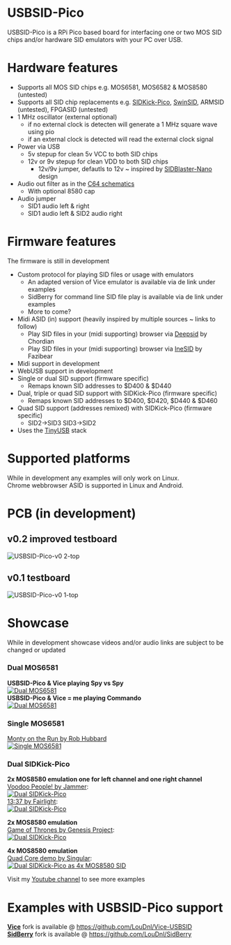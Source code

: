# USBSID-Pico
USBSID-Pico is a RPi Pico based board for interfacing one or two MOS SID chips and/or hardware SID emulators with your PC over USB.

# Hardware features
- Supports all MOS SID chips e.g. MOS6581, MOS6582 & MOS8580 (untested)
- Supports all SID chip replacements e.g. [SIDKick-Pico](https://github.com/frntc/SIDKick-pico), [SwinSID](https://github.com/dmantione/swinsid), ARMSID (untested), FPGASID (untested)
- 1 MHz oscillator (external optional)
  - if no external clock is detecten will generate a 1 MHz square wave using pio
  - if an external clock is detected will read the external clock signal
- Power via USB
  - 5v stepup for clean 5v VCC to both SID chips
  - 12v or 9v stepup for clean VDD to both SID chips
    - 12v/9v jumper, defautls to 12v ~ inspired by [SIDBlaster-Nano](https://codeberg.org/CBMretro/SIDBlaster-USB_Nano) design
- Audio out filter as in the [C64 schematics](https://www.zimmers.net/anonftp/pub/cbm/schematics/computers/c64/250469-rev.A-right.gif)
  - With optional 8580 cap
- Audio jumper
  - SID1 audio left & right
  - SID1 audio left & SID2 audio right

# Firmware features
The firmware is still in development
- Custom protocol for playing SID files or usage with emulators
  - An adapted version of Vice emulator is available via de link under examples
  - SidBerry for command line SID file play is available via de link under examples
  - More to come?
- Midi ASID (in) support (heavily inspired by multiple sources ~ links to follow)
  - Play SID files in your (midi supporting) browser via [Deepsid](https://deepsid.chordian.net/) by Chordian
  - Play SID files in your (midi supporting) browser via [IneSID](https://inesid.fazibear.me/) by Fazibear
- Midi support in development
- WebUSB support in development
- Single or dual SID support (firmware specific)
  - Remaps known SID addresses to $D400 & $D440
- Dual, triple or quad SID support with SIDKick-Pico (firmware specific)
  - Remaps known SID addresses to $D400, $D420, $D440 & $D460
- Quad SID support (addresses remixed) with SIDKick-Pico (firmware specific)
  - SID2->SID3 SID3->SID2
- Uses the [TinyUSB](https://github.com/hathach/tinyusb) stack


# Supported platforms
While in development any examples will only work on Linux. \
Chrome webbrowser ASID is supported in Linux and Android.


# PCB (in development)
## v0.2 improved testboard
![USBSID-Pico-v0 2-top](https://github.com/user-attachments/assets/7fef5747-a0c0-4f19-8eb0-a5afc29294dd)
## v0.1 testboard
![USBSID-Pico-v0 1-top](https://github.com/user-attachments/assets/6e2e1ac0-b5a5-4d62-a71d-1be0ada15490)

# Showcase
While in development showcase videos and/or audio links are subject to be changed or updated
### Dual MOS6581
**USBSID-Pico & Vice playing Spy vs Spy** \
[![Dual MOS6581](https://img.youtube.com/vi/Me79wiWPoXc/0.jpg)](https://www.youtube.com/watch?v=Me79wiWPoXc) \
**USBSID-Pico & Vice = me playing Commando** \
[![Dual MOS6581](https://img.youtube.com/vi/5YYzJu9KSuY/0.jpg)](https://www.youtube.com/watch?v=5YYzJu9KSuY)

### Single MOS6581
[Monty on the Run by Rob Hubbard](https://csdb.dk/sid/?id=14328) \
[![Single MOS6581](https://img.youtube.com/vi/PAHPY8jR4rA/0.jpg)](https://www.youtube.com/watch?v=PAHPY8jR4rA)

### Dual SIDKick-Pico
**2x MOS8580 emulation one for left channel and one right channel** \
[Voodoo People! by Jammer](https://csdb.dk/sid/?id=56742): \
[![Dual SIDKick-Pico](https://img.youtube.com/vi/JPYiq4AGKQ4/0.jpg)](https://www.youtube.com/watch?v=JPYiq4AGKQ4) \
[13:37 by Fairlight](https://csdb.dk/release/?id=242855): \
[![Dual SIDKick-Pico](https://img.youtube.com/vi/9m9uz6quuqE/0.jpg)](https://www.youtube.com/watch?v=9m9uz6quuqE)

**2x MOS8580 emulation** \
[Game of Thrones by Genesis Project](https://csdb.dk/release/?id=157533): \
[![Dual SIDKick-Pico](https://img.youtube.com/vi/lShZ3DHaJg8/0.jpg)](https://www.youtube.com/watch?v=lShZ3DHaJg8)

**4x MOS8580 emulation** \
[Quad Core demo by Singular](https://csdb.dk/release/?id=159071): \
[![Dual SIDKick-Pico as 4x MOS8580 SID](https://img.youtube.com/vi/zWvMhORM-sg/0.jpg)](https://www.youtube.com/watch?v=zWvMhORM-sg)

Visit my [Youtube channel](https://www.youtube.com/channel/UCOu1hPBTsEbG7ZFnk9-29KQ) to see more examples

# Examples with USBSID-Pico support
[**Vice**](https://github.com/LouDnl/Vice-USBSID) fork is available @ https://github.com/LouDnl/Vice-USBSID \
[**SidBerry**](https://github.com/LouDnl/SidBerry) fork is available @ https://github.com/LouDnl/SidBerry
